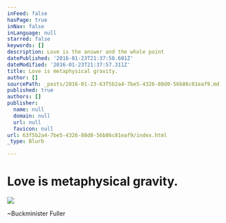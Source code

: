 ```yaml
---
inFeed: false
hasPage: true
inNav: false
inLanguage: null
starred: false
keywords: []
description: Love is the answer and the whole point
datePublished: '2016-01-23T21:37:58.601Z'
dateModified: '2016-01-23T21:37:57.311Z'
title: Love is metaphysical gravity.
author: []
sourcePath: _posts/2016-01-23-63f5b2a4-7be5-4326-88d0-56b86c81eaf9.md
published: true
authors: []
publisher:
  name: null
  domain: null
  url: null
  favicon: null
url: 63f5b2a4-7be5-4326-88d0-56b86c81eaf9/index.html
_type: Blurb

---
```

# Love is metaphysical gravity.
![](https://s3-us-west-2.amazonaws.com/the-grid-img/p/34a5ad5f447deb77c240ae005836daef8381d4b6.jpg)

~Buckminister Fuller